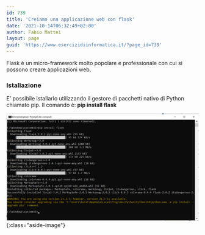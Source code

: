 ```yaml
---
id: 739
title: 'Creiamo una applicazione web con flask'
date: '2021-10-14T06:32:49+02:00'
author: Fabio Mattei
layout: page
guid: 'https://www.esercizidiinformatica.it/?page_id=739'
---
```


Flask è un micro-framework molto popolare e professionale con cui si possono creare applicazioni web.

### Istallazione

E’ possibile istallarlo utilizzando il gestore di pacchetti nativo di Python chiamato pip. Il comando è: **pip install flask**

![Installare Flask](/images/python/flask/InstallareFlask.png){:class="aside-image"}
